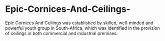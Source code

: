 # Epic-Cornices-And-Ceilings-
Epic Cornices And Ceilings was established by skilled, well-minded and powerful youth group in South-Africa, which was identified in the provision of ceilings in both commercial and industrial premises.

